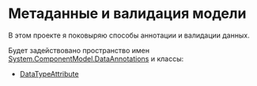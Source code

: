 ﻿# Метаданные и валидация модели

В этом проекте я поковыряю способы аннотации и валидации данных.

Будет задействовано пространство имен [System.ComponentModel.DataAnnotations](https://docs.microsoft.com/dotnet/api/system.componentmodel.dataannotations) и классы:

* [DataTypeAttribute](https://docs.microsoft.com/dotnet/api/system.componentmodel.dataannotations.datatypeattribute)